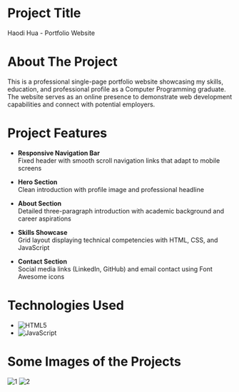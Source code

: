 # Project Title
 
Haodi Hua - Portfolio Website

# About The Project

This is a professional single-page portfolio website showcasing my skills, education, and professional profile as 
a Computer Programming graduate. The website serves as an online presence to demonstrate web development capabilities
and connect with potential employers.

# Project Features

- **Responsive Navigation Bar**  
  Fixed header with smooth scroll navigation links that adapt to mobile screens

- **Hero Section**  
  Clean introduction with profile image and professional headline

- **About Section**  
  Detailed three-paragraph introduction with academic background and career aspirations

- **Skills Showcase**  
  Grid layout displaying technical competencies with HTML, CSS, and JavaScript

- **Contact Section**  
  Social media links (LinkedIn, GitHub) and email contact using Font Awesome icons

# Technologies Used  

- ![HTML5](https://img.shields.io/badge/html5-%23E34F26.svg?style=for-the-badge&logo=html5&logoColor=white) 
- ![JavaScript](https://img.shields.io/badge/javascript-%23323330.svg?style=for-the-badge&logo=javascript&logoColor=%23F7DF1E)

# Some Images of the Projects

![1](https://github.com/user-attachments/assets/877d42ac-536a-4a3b-b9bb-7fdd8589c1fa)
![2](https://github.com/user-attachments/assets/4074a75f-86e0-4952-b7cb-84bda60c7036)



